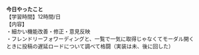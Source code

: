 **今日やったこと**<br>
【学習時間】12時間/日<br>
【内容】<br>
・細かい機能改善・修正・意見反映<br>
・フレンドリーフォワーディングと、一覧で一気に取得じゃなくてモーダル開くときに投稿の遅延ロードについて調べて格闘（実装は未、後に回した）
